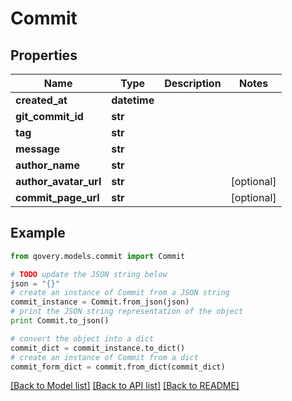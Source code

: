 # Commit


## Properties

Name | Type | Description | Notes
------------ | ------------- | ------------- | -------------
**created_at** | **datetime** |  | 
**git_commit_id** | **str** |  | 
**tag** | **str** |  | 
**message** | **str** |  | 
**author_name** | **str** |  | 
**author_avatar_url** | **str** |  | [optional] 
**commit_page_url** | **str** |  | [optional] 

## Example

```python
from qovery.models.commit import Commit

# TODO update the JSON string below
json = "{}"
# create an instance of Commit from a JSON string
commit_instance = Commit.from_json(json)
# print the JSON string representation of the object
print Commit.to_json()

# convert the object into a dict
commit_dict = commit_instance.to_dict()
# create an instance of Commit from a dict
commit_form_dict = commit.from_dict(commit_dict)
```
[[Back to Model list]](../README.md#documentation-for-models) [[Back to API list]](../README.md#documentation-for-api-endpoints) [[Back to README]](../README.md)


